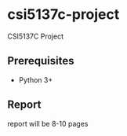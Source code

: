 # csi5137c-project
CSI5137C Project

## Prerequisites

- Python 3+

## Report

report will be 8-10 pages
